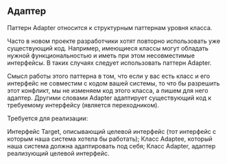 ## Адаптер
Паттерн Adapter относится к структурным паттернам уровня класса.

Часто в новом проекте разработчики хотят повторно использовать уже существующий код. Например, имеющиеся классы могут обладать нужной функциональностью и иметь при этом несовместимые интерфейсы. В таких случаях следует использовать паттерн Adapter.

Смысл работы этого паттерна в том, что если у вас есть класс и его интерфейс не совместим с кодом вашей системы, то что бы разрешить этот конфликт, мы не изменяем код этого класса, а пишем для него адаптер. Другими словами Adapter адаптирует существующий код к требуемому интерфейсу (является переходником).

Требуется для реализации:

Интерфейс Target, описывающий целевой интерфейс (тот интерфейс с которым наша система хотела бы работать);
Класс Adaptee, который наша система должна адаптировать под себя;
Класс Adapter, адаптер реализующий целевой интерфейс.